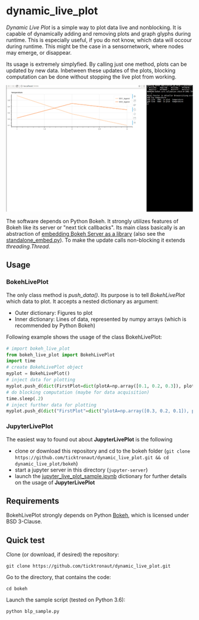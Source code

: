 # dynamic_live_plot
*Dynamic Live Plot* is a simple way to plot data live and nonblocking. It is capable of dynamically adding and removing plots and graph glyphs during runtime. This is especially useful, if you do not know, which data will occour during runtime. This might be the case in a sensornetwork, where nodes may emerge, or disappear.

Its usage is extremely simplyfied. By calling just one method, plots can be updated by new data. Inbetween these updates of the plots, blocking computation can be done without stopping the live plot from working.

![alt tag](./showcase.gif)

The software depends on Python Bokeh. It strongly utilizes features of Bokeh like its server or "next tick callbacks". Its main class basically is an abstraction of [embedding Bokeh Server as a library](https://bokeh.pydata.org/en/latest/docs/user_guide/server.html#embedding-bokeh-server-as-a-library) (also see the [standalone_embed.py](https://github.com/bokeh/bokeh/tree/0.12.16/examples/howto/server_embed/standalone_embed.py)). To make the update calls non-blocking it extends *threading.Thread*.

## Usage
### BokehLivePlot
The only class method is *push_data()*. Its purpose is to tell *BokehLivePlot* which data to plot. It accepts a nested dictionary as argument:
* Outer dictionary: Figures to plot
* Inner dictionary: Lines of data, represented by numpy arrays (which is recommended by Python Bokeh)

Following example shows the usage of the class BokehLivePlot:
```python
# import bokeh_live_plot
from bokeh_live_plot import BokehLivePlot
import time
# create BokehLivePlot object
myplot = BokehLivePlot()
# inject data for plotting
myplot.push_d(dict(FirstPlot=dict(plotA=np.array([0.1, 0.2, 0.3]), plotb=np.array([0.2, 0.3, 0.4]))
# do blocking computation (maybe for data acquisition)
time.sleep(.2)
# inject further data for plotting 
myplot.push_d(dict("FirstPlot"=dict("plotA=np.array([0.3, 0.2, 0.1]), plotb=np.array([0.4, 0.2, 0.3]))
```
### JupyterLivePlot
The easiest way to found out about **JupyterLivePlot** is the following
* clone or download this repository and cd to the bokeh folder (`git clone https://github.com/ticktronaut/dynamic_live_plot.git && cd dynamic_live_plot/bokeh`)
* start a jupyter server in this directory (`jupyter-server`)
* launch the [jupyter_live_plot_sample.ipynb](https://github.com/ticktronaut/dynamic_live_plot/blob/master/bokeh/jupyter_live_plot_sample.ipynb) dictionary for further details on the usage of **JupyterLivePlot**



## Requirements
BokehLivePlot strongly depends on Python [Bokeh](https://bokeh.pydata.org/en/latest/), which is licensed under BSD 3-Clause.

## Quick test
Clone (or download, if desired) the repository:
```console
git clone https://github.com/ticktronaut/dynamic_live_plot.git
```
Go to the directory, that contains the code:
```console
cd bokeh
```
Launch the sample script (tested on Python 3.6):
```console
python blp_sample.py
```
